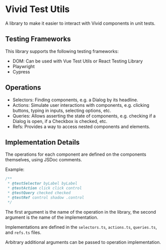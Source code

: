 # Vivid Test Utils

A library to make it easier to interact with Vivid components in unit tests.

## Testing Frameworks

This library supports the following testing frameworks:
* DOM: Can be used with Vue Test Utils or React Testing Library
* Playwright
* Cypress

## Operations

* Selectors: Finding components, e.g. a Dialog by its headline.
* Actions: Simulate user interactions with components, e.g. clicking buttons, typing in inputs, selecting options, etc.
* Queries: Allows asserting the state of components, e.g. checking if a Dialog is open, if a Checkbox is checked, etc.
* Refs: Provides a way to access nested components and elements.

## Implementation Details

The operations for each component are defined on the components themselves, using JSDoc comments.

Example:
```js
/**
 * @testSelector byLabel byLabel
 * @testAction click click control
 * @testQuery checked checked
 * @testRef control shadow .control
 */
```

The first argument is the name of the operation in the library, the second argument is the name of the implementation.

Implementations are defined in the `selectors.ts`, `actions.ts`, `queries.ts`, and `refs.ts` files.

Arbitrary additional arguments can be passed to operation implementation.
